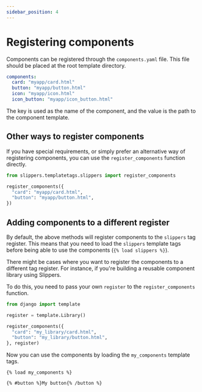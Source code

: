 ```yaml
---
sidebar_position: 4
---
```


# Registering components

Components can be registered through the `components.yaml` file. This file should be placed at the root template directory.

```yaml title="myapp/templates/components.yaml"
components:
  card: "myapp/card.html"
  button: "myapp/button.html"
  icon: "myapp/icon.html"
  icon_button: "myapp/icon_button.html"
```

The key is used as the name of the component, and the value is the path to the component template.

## Other ways to register components

If you have special requirements, or simply prefer an alternative way of registering components, you can use the `register_components` function directly.

```python
from slippers.templatetags.slippers import register_components

register_components({
  "card": "myapp/card.html",
  "button": "myapp/button.html",
})
```

## Adding components to a different register

By default, the above methods will register components to the `slippers` tag register. This means that you need to load the `slippers` template tags before being able to use the components (`{% load slippers %}`).

There might be cases where you want to register the components to a different tag register. For instance, if you're building a reusable component library using Slippers.

To do this, you need to pass your own `register` to the `register_components` function.

```python title="my_library/templatetags/my_components.py"
from django import template

register = template.Library()

register_components({
  "card": "my_library/card.html",
  "button": "my_library/button.html",
}, register)
```

Now you can use the components by loading the `my_components` template tags.

```django
{% load my_components %}

{% #button %}My button{% /button %}
```
